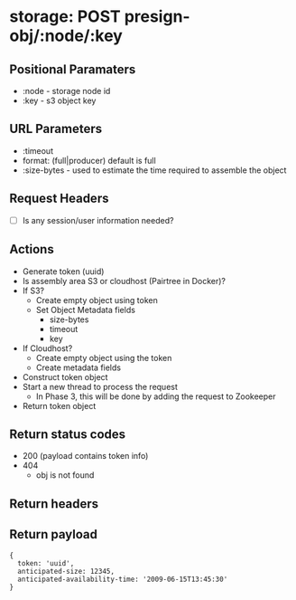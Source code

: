 # storage: POST presign-obj/:node/:key

## Positional Paramaters
- :node - storage node id
- :key - s3 object key

## URL Parameters
- :timeout
- format: (full|producer) default is full
- :size-bytes - used to estimate the time required to assemble the object

## Request Headers

- [ ] Is any session/user information needed?

## Actions

- Generate token (uuid)
- Is assembly area S3 or cloudhost (Pairtree in Docker)?
- If S3?
  - Create empty object using token
  - Set Object Metadata fields
    - size-bytes
    - timeout
    - key
- If Cloudhost?
  - Create empty object using the token
  - Create metadata fields
- Construct token object
- Start a new thread to process the request
  - In Phase 3, this will be done by adding the request to Zookeeper
- Return token object

## Return status codes
- 200 (payload contains token info)
- 404
  - obj is not found

## Return headers

## Return payload

```
{
  token: 'uuid',
  anticipated-size: 12345,
  anticipated-availability-time: '2009-06-15T13:45:30'
}
```

